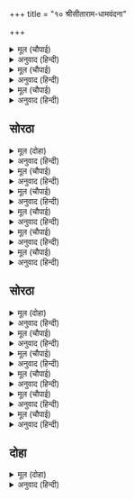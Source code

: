 +++
title = "१० श्रीसीताराम-धामवंदना"

+++


<details><summary>मूल (चौपाई)</summary>

बंदउँ अवध पुरी अति पावनि।  
सरजू सरि कलि कलुष नसावनि॥  
प्रनवउँ पुर नर नारि बहोरी।  
ममता जिन्ह पर प्रभुहि न थोरी॥
</details>

<details><summary>अनुवाद (हिन्दी)</summary>

मी अत्यंत पवित्र अशा अयोध्यापुरीला आणि कलियुगातील पापांचा नाश करणाऱ्या शरयूनदीला वंदन करतो. नंतर मीे ज्यांच्यावर प्रभू श्रीरामांनी अपरंपार ममता केली, त्या अयोध्येतील नरनारींना मी वंदन करतो.॥ १॥
</details>

<details><summary>मूल (चौपाई)</summary>

सियनिंदक अघ ओघ नसाए।  
लोक बिसोक बनाइ बसाए॥  
बंदउँ कौसल्या दिसि प्राची।  
कीरति जासु सकल जग माची॥
</details>

<details><summary>अनुवाद (हिन्दी)</summary>

श्रीरामांनी सीतामाईंची निंदा करणाऱ्यांच्याही पाप-राशींचा नाश करून, त्यांना शोकरहित केले व त्यांना आपल्या लोकी नेले. तसेच जिची कीर्ती संपूर्ण जगात पसरली आहे, अशा कौसल्यारूपी पूर्व दिशेला मी वंदन करतो.॥ २॥
</details>

<details><summary>मूल (चौपाई)</summary>

प्रगटेउ जहँ रघुपति ससि चारू।  
बिस्व सुखद खल कमल तुसारू॥  
दसरथ राउ सहित सब रानी।  
सुकृत सुमंगल मूरति मानी॥  
करउँ प्रनाम करम मन बानी।  
करहु कृपा सुत सेवक जानी॥  
जिन्हहि बिरचि बड़ भयउ बिधाता।  
महिमा अवधि राम पितु माता॥
</details>

<details><summary>अनुवाद (हिन्दी)</summary>

जेथून (कौसल्यारूपी पूर्व दिशेतून) विश्वाला सुख देणारा आणि दुष्टरूपी कमळांचा कडाक्याच्या थंडीप्रमाणे नाश करणारा श्रीरामचंद्ररूपी सुंदर चंद्र उगवला, त्या सर्व राण्यांसह राजा दशरथांना पुण्य व सुंदर कल्याणाची मूर्ती मानून मी काया-वाचा-मनाने प्रणाम करतो. त्यांनी आपल्या पुत्राचा सेवक समजून मजवर कृपा करावी. त्यांना निर्माण करून ब्रह्मदेवाने मोठेपणा मिळविला. ते श्रीरामांचे माता-पिताअसल्याने त्यांचा महिमा अगाध आहे.॥ ३-४॥
</details>

## सोरठा


<details><summary>मूल (दोहा)</summary>

बंदउँ अवध भुआल सत्य प्रेम जेहि राम पद।  
बिछुरत दीनदयाल प्रिय तनु तृन इव परिहरेउ॥ १६॥
</details>

<details><summary>अनुवाद (हिन्दी)</summary>

मी अयोध्येचा राजा दशरथ यांना वंदन करतो, ज्यांचे श्रीरामांच्या चरणी खरेखुरे प्रेम होते. इतके की, दीनदयाळू श्रीरामांचा वियोग होताच त्यांनी आपले प्रिय शरीर तुच्छ कस्पटाप्रमाणे फेकून दिले.॥
</details>

<details><summary>मूल (चौपाई)</summary>

प्रनवउँ परिजन सहित बिदेहू।  
जाहि राम पद गूढ़ सनेहू॥  
जोग भोग महँ राखेउ गोई।  
राम बिलोकत प्रगटेउ सोई॥
</details>

<details><summary>अनुवाद (हिन्दी)</summary>

कुटुंबासह राजा जनकांनाही मी प्रणाम करतो. त्यांच्या मनात श्रीरामांच्या चरणी गूढ प्रेम भरले होते. पण त्यांनी ते योग व भोग यांमध्ये दडवून ठेवले होते, परंतु श्रीरामांना पाहताच ते उचंबळून आले.॥ १॥
</details>

<details><summary>मूल (चौपाई)</summary>

प्रनवउँ प्रथम भरत के चरना।  
जासु नेम ब्रत जाइ न बरना॥  
राम चरन पंकज मन जासू।  
लुबुध मधुप इव तजइ न पासू॥
</details>

<details><summary>अनुवाद (हिन्दी)</summary>

सर्वांत प्रथम मी भरताच्या चरणी प्रणाम करतो. कारण त्याचे नियम व व्रते यांचे वर्णनही करता येणार नाही. शिवाय श्रीरामांच्या चरणकमलांमध्ये भ्रमराप्रमाणे लुब्ध झालेले त्याचे मन त्यांच्यापासून दूर जात नसे.॥ २॥
</details>

<details><summary>मूल (चौपाई)</summary>

बंदउँ लछिमन पद जलजाता।  
सीतल सुभग भगत सुखदाता॥  
रघुपति कीरति बिमल पताका।  
दंड समान भयउ जस जाका॥
</details>

<details><summary>अनुवाद (हिन्दी)</summary>

नंतर मी लक्ष्मणाच्या चरण-कमलांना वंदन करतो, जी चरण-कमले शीतल, सुंदर व भक्तांना सुखदायी आहेत. श्रीरघुनाथांच्या कीर्तीरूपी विमल ध्वजामध्ये ज्यांची कीर्ती ही (ध्वज उंच फडकविणाऱ्या) दंडासारखी आहे.॥ ३॥
</details>

<details><summary>मूल (चौपाई)</summary>

सेष सहस्रसीस जग कारन।  
जो अवतरेउ भूमि भय टारन॥  
सदा सो सानुकूल रह मो पर।  
कृपासिंधु सौमित्रि गुनाकर॥
</details>

<details><summary>अनुवाद (हिन्दी)</summary>

सहस्र शिरे असणारा जो शेष जगाचे कारण आहे व ज्याने पृथ्वीेचे भय नाहीसे करण्यासाठी अवतार घेतला, तो गुणांची खाण असलेला कृपासिंधू सुमित्रानंदन लक्ष्मण माझ्यावर नेहमी प्रसन्न राहो.॥ ४॥
</details>

<details><summary>मूल (चौपाई)</summary>

रिपुसूदन पद कमल नमामी।  
सूर सुसील भरत अनुगामी॥  
महाबीर बिनवउँ हनुमाना।  
राम जासु जस आप बखाना॥
</details>

<details><summary>अनुवाद (हिन्दी)</summary>

त्यानंतर मी शत्रुघ्नाच्या चरण-कमलांना प्रणाम करतो. तो महान वीर, सुशील आणि भरताचा अनुयायी आहे. मी त्या महावीर हनुमानालाही विनंती करतो की, ज्याच्या कीर्तीचे वर्णन स्वतः श्रीरामचंद्रांनी (आपल्या मुखाने) केलेले आहे.॥ ५॥
</details>

## सोरठा


<details><summary>मूल (दोहा)</summary>

प्रनवउँ पवनकुमार खल बन पावक ग्यान घन।  
जासु हृदय आगार बसहिं राम सर चाप धर॥ १७॥
</details>

<details><summary>अनुवाद (हिन्दी)</summary>

त्या वायुसुत श्रीहनुमानालाही मी प्रणाम करतो, जो दुष्टरूपी वनाला भस्म करणारा अग्नी आहे. तसेच जो ज्ञानघन असून ज्याच्या हृदयमंदिरात धनुष्य-बाण धारण केलेले श्रीराम निवास करतात.॥ १७॥
</details>

<details><summary>मूल (चौपाई)</summary>

कपिपति रीछ निसाचर राजा।  
अंगदादि जे कीस समाजा॥  
बंदउँ सब के चरन सुहाए।  
अधम सरीर राम जिन्ह पाए॥
</details>

<details><summary>अनुवाद (हिन्दी)</summary>

वानरांचा राजा सुग्रीव, अस्वलांचा राजा जांबवान, राक्षसांचा राजा बिभीषण आणि अंगद इत्यादी जितका म्हणून वानरांचा समाज आहे, ज्यांनी अधम (पशू आणि राक्षस इत्यादी) शरीरामध्ये जन्मूनही श्रीरामांना प्राप्त करून घेतले, त्या सर्वांच्या चरणांना मी वंदन करतो.॥ १॥
</details>

<details><summary>मूल (चौपाई)</summary>

रघुपति चरन उपासक जेते।  
खग मृग सुर नर असुर समेते॥  
बंदउँ पद सरोज सब केरे।  
जे बिनु काम राम के चेरे॥
</details>

<details><summary>अनुवाद (हिन्दी)</summary>

पशू, पक्षी, देव, मनुष्य, असुर यांच्यासह जितके म्हणून श्रीरामांच्या चरणांचे उपासक व निष्काम सेवक आहेत, त्या सर्वांच्या चरण-कमलांना मी वंदन करतो.॥ २॥
</details>

<details><summary>मूल (चौपाई)</summary>

सुक सनकादि भगत मुनि नारद।  
जे मुनिबर बिग्यान बिसारद॥  
प्रनवउँ सबहि धरनि धरि सीसा।  
करहु कृपा जन जानि मुनीसा॥
</details>

<details><summary>अनुवाद (हिन्दी)</summary>

शुकदेव, सनकादी, नारदमुनी इत्यादी जितके भक्त आणि परमज्ञानी श्रेष्ठ मुनी आहेत, त्या सर्वांना मी भूमीवर मस्तक टेकून प्रणाम करतो. हे मुनीश्वरांनो! तुम्ही सर्वजण मला आपला दास समजून माझ्यावर कृपा करा.॥ ३॥
</details>

<details><summary>मूल (चौपाई)</summary>

जनकसुता जग जननि जानकी।  
अतिसय प्रिय करुनानिधान की॥  
ताके जुग पद कमल मनावउँ।  
जासु कृपाँ निरमल मति पावउँ॥
</details>

<details><summary>अनुवाद (हिन्दी)</summary>

राजा जनकांची कन्या, जगन्माता आणि करुणानिधान श्रीरामांची प्रियतमा असलेल्याजानकीमातेच्या दोन्ही चरण-कमलांना मी आळवितो की, त्यांच्या कृपेमुळे निर्मळ बुद्धी मला मिळावी.॥ ४॥
</details>

<details><summary>मूल (चौपाई)</summary>

पुनि मन बचन कर्म रघुनायक।  
चरन कमल बंदउँ सब लायक॥  
राजिवनयन धरें धनु सायक।  
भगत बिपति भंजन सुखदायक॥
</details>

<details><summary>अनुवाद (हिन्दी)</summary>

त्यानंतर मी कमलनयन, धनुष्य-बाण धारण करणाऱ्या, भक्तांची संकटे दूर करणाऱ्या व सर्वांना सुख देणाऱ्या श्रीरामांच्या सर्वसमर्थ चरणकमलांना कायावाचामनाने वंदन करतो.॥ ५॥
</details>

## दोहा


<details><summary>मूल (दोहा)</summary>

गिरा अरथ जल बीचि सम कहिअत भिन्न न भिन्न।  
बंदउँ सीता राम पद जिन्हहि परम प्रिय खिन्न॥ १८॥
</details>

<details><summary>अनुवाद (हिन्दी)</summary>

जसे वाणी व तिचा अर्थ, तसेच जल व तरंग यांच्यासारखे सांगण्यापुरते भिन्न आहेत, परंतु वास्तविक एकरूप आहेत, तसेच जे दीनदयाळू आहेत, त्या श्रीसीतारामांच्या चरणांना मी वंदन करतो.॥ १८॥
</details>
